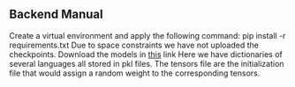 ## Backend Manual
Create a virtual environment and apply the following command:
  pip install -r requirements.txt
Due to space constraints we have not uploaded the checkpoints. 
Download the models in [this](https://drive.google.com/drive/folders/18GvcDAlzgQbDrCEEhWGTGSENmKwVrd33?usp=sharing) link
Here we have dictionaries of several languages all stored in pkl files. The tensors file are the initialization file that would assign a random weight to the corresponding tensors.
